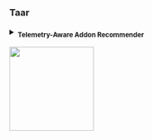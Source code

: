### Taar

<details><summary><sub><b>Telemetry-Aware Addon Recommender</b></sub>
</summary>

<details><summary><sub><b>Table of Contents</sub></sub></summary>

#### Table of Contents (ToC):

* [<sub>How does it work?</sub>](#how-does-it-work)
* [<sub>Supported models</sub>](#supported-models)
* [<sub>Instructions for Releasing Updates</sub>](#instructions-for-releasing-updates)

</details>

<details><summary><sub><b>README.md</b></sub></summary>

#### How does it work?
<sub>The recommendation strategy is implemented through the [RecommendationManager](taar/recommenders/recommendation_manager.py). Once a recommendation is requested for a specific [client id](https://firefox-source-docs.mozilla.org/toolkit/components/telemetry/telemetry/data/common-ping.html), the recommender iterates through all the registered models (e.g. [CollaborativeRecommender](taar/recommenders/collaborative_recommender.py)) linearly in their registered order. Results are returned from the first module that can perform a recommendation.</sub>

<sub>Each module specifies its own sets of rules and requirements and thus can decide if it can perform a recommendation independently from the other modules.</sub>

---

#### Supported models
<sub>This is the ordered list of the currently supported models:</sub>

| Order | Model | Description | Conditions | Generator job |
|-------|-------|-------------|------------|---------------|
| 1 | [Legacy](taar/recommenders/legacy_recommender.py) | recommends WebExtensions based on the reported and disabled legacy add-ons | Telemetry data is available for the user and the user has at least one disabled add-on|[source](https://github.com/mozilla/python_mozetl/blob/master/mozetl/taar/taar_legacy.py)|
| 2 | [Collaborative](taar/recommenders/collaborative_recommender.py) | recommends add-ons based on add-ons installed by other users (i.e. [collaborative filtering](https://en.wikipedia.org/wiki/Collaborative_filtering))|Telemetry data is available for the user and the user has at least one enabled add-on|[source](https://github.com/mozilla/telemetry-batch-view/blob/master/src/main/scala/com/mozilla/telemetry/ml/AddonRecommender.scala)|
| 3 | [Similarity](taar/recommenders/similarity_recommender.py) | recommends add-ons based on add-ons installed by similar representative users|Telemetry data is available for the user and a suitable representative donor can be found|[source](https://github.com/mozilla/python_mozetl/blob/master/mozetl/taar/taar_similarity.py)|
| 4 | [Locale](taar/recommenders/locale_recommender.py) |recommends add-ons based on the top addons for the user's locale|Telemetry data is available for the user and the locale has enough users|[source](https://github.com/mozilla/python_mozetl/blob/master/mozetl/taar/taar_locale.py)|

---

#### Instructions for releasing updates
<sub>New releases can be shipped by using the normal [github workflow](https://help.github.com/articles/creating-releases/). Once a new release is created, it will be automatically uploaded to `pypi`.</sub>

</details></details>

<img src="http://cdn.ttgtmedia.com/ITKE/cwblogs/open-source-insider/Mozilla%20PL.png" width="150"></img>
